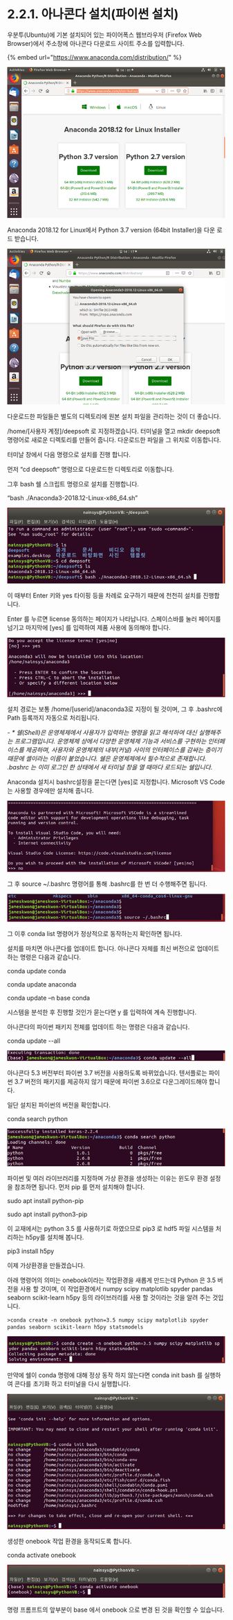 # 2.2.1. 	아나콘다 설치\(파이썬 설치\)

우분투\(Ubuntu\)에 기본 설치되어 있는 파이어폭스 웹브라우저 \(Firefox Web Browser\)에서 주소창에 아나콘다 다운로드 사이트 주소를 입력합니다.

{% embed url="https://www.anaconda.com/distribution/" %}

![](../../.gitbook/assets/2210.png)

Anaconda 2018.12 for Linux에서 Python 3.7 version \(64bit Installer\)을 다운 로드 받습니다.

![](../../.gitbook/assets/2211.png)

다운로드한 파일들은 별도의 디렉토리에 원본 설치 파일을 관리하는 것이 더 좋습니다.

/home/\[사용자 계정\]/deepsoft 로 지정하겠습니다. 터미널을 열고 mkdir deepsoft 명령어로 새로운 디렉토리를 만들어 줍니다. 다운로드한 파일을 그 위치로 이동합니다.

터미날 창에서 다음 명령으로 설치를 진행 합니다.

먼저 “cd deepsoft” 명령으로 다운로드한 디렉토리로 이동합니다.

그후 bash 쉘 스크립트 명령으로 설치를 진행합니다.

“bash ./Anaconda3-2018.12-Linux-x86\_64.sh”

![](../../.gitbook/assets/2212.png)

이 때부터 Enter 키와 yes 타이핑 등을 차례로 요구하기 때문에 천천히 설치를 진행합니다.

Enter 를 누르면 license 동의하는 페이지가 나타납니다. 스페이스바를 눌러 페이지를 넘기고 마지막에 \[yes\] 를 입력하여 제품 사용에 동의해야 합니다.

![](../../.gitbook/assets/2213.png)

설치 경로는 보통 /home/\[userid\]/anaconda3로 지정이 될 것이며, 그 후 .bashrc에 Path 등록까지 자동으로 처리됩니다.

_-       \* 쉘\(Shell\)은 운영체제에서 사용자가 입력하는 명령을 읽고 해석하여 대신 실행해주는 프로그램입니다. 운영체제 상에서 다양한 운영체제 기능과 서비스를 구현하는 인터페이스를 제공하며, 사용자와 운영체제의 내부\(커널\) 사이의 인터페이스를 감싸는 층이기 때문에 셸이라는 이름이 붙었습니다. 쉘은 운영체제에서 필수적으로 존재합니다. .bashrc 는 이미 로그인 한 상태에서 새 터미널 창을 열 때마다 로드되는 쉘입니다._

Anaconda 설치시 bashrc설정을 묻는다면 \[yes\]로 지정합니다. Microsoft VS Code 는 사용할 경우에만 설치해 줍니다.

![](../../.gitbook/assets/2214.png)

그 후 source ~/.bashrc 명령어를 통해 .bashrc를 한 번 더 수행해주면 됩니다.

![](../../.gitbook/assets/2215.png)

그 이후 conda list 명령어가 정상적으로 동작하는지 확인하면 됩니다.

설치를 마치면 아나콘다를 업데이트 합니다. 아나콘다 자체를 최신 버전으로 업데이트 하는 명령은 다음과 같습니다.

conda update conda

conda update anaconda

conda update –n base conda

시스템을 분석한 후 진행할 것인가 묻는다면 y 를 입력하여 계속 진행합니다.

아나콘다의 파이썬 패키지 전체를 업데이트 하는 명령은 다음과 같습니다.

conda update --all

![](../../.gitbook/assets/2216.png)

아나콘다 5.3 버전부터 파이썬 3.7 버전을 사용하도록 바뀌었습니다. 텐서플로는 파이썬 3.7 버전의 패키지를 제공하지 않기 때문에 파이썬 3.6으로 다운그레이드해야 합니다.

일단 설치된 파이썬의 버전을 확인합니다.

conda search python

![](../../.gitbook/assets/2217.png)

파이썬 및 여러 라이브러리를 지정하며 가상 환경을 생성하는 이유는 윈도우 환경 설정을 참조하면 됩니다. 먼저 pip 를 먼저 설치해야 합니다. 

sudo apt install python-pip

sudo apt install python3-pip

이 교재에서는 python 3.5 를 사용하기로 하였으므로 pip3 로 hdf5 파일 시스템을 처리하는 h5py를 설치해 봅니다.

pip3 install h5py

이제 가상환경을 만들겠습니다.

아래 명령어의 의미는 onebook이라는 작업환경을 새롭게 만드는데 Python 은 3.5 버전을 사용 할 것이며, 이 작업환경에서 numpy scipy matplotlib spyder pandas seaborn scikit-learn h5py 등의 라이브러리를 사용 할 것이라는 것을 알려 주는 것입니다.

```text
>conda create -n onebook python=3.5 numpy scipy matplotlib spyder pandas seaborn scikit-learn h5py statsmodels
```

![](../../.gitbook/assets/2219.png)

만약에 쉘이 conda 명령에 대해 정상 동작 하지 않는다면 conda init bash 를 실행하여 콘다를 초기화 하고 터미널을 다시 실행합니다.

![](../../.gitbook/assets/22110.png)

생성한 onebook 작업 환경을 동작되도록 합니다.

conda activate onebook

![](../../.gitbook/assets/22111.png)

명령 프롬프트의 앞부분이 base 에서 onebook 으로 변경 된 것을 확인할 수 있습니다.

